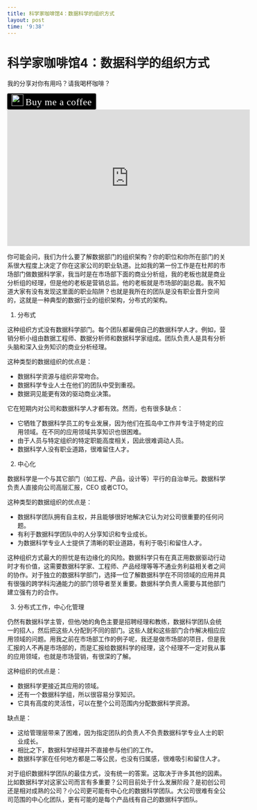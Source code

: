 ```yaml
---
title: 科学家咖啡馆4：数据科学的组织方式
layout: post
time: '9:38'
---
```


# 科学家咖啡馆4：数据科学的组织方式

我的分享对你有用吗？请我喝杯咖啡？

<style>.bmc-button img{width: 27px !important;margin-bottom: 1px !important;box-shadow: none !important;border: none !important;vertical-align: middle !important;}.bmc-button{line-height: 36px !important;height:37px !important;text-decoration: none !important;display:inline-flex !important;color:#ffffff !important;background-color:#000000 !important;border-radius: 3px !important;border: 1px solid transparent !important;padding: 1px 9px !important;font-size: 22px !important;letter-spacing: 0.6px !important;box-shadow: 0px 1px 2px rgba(190, 190, 190, 0.5) !important;-webkit-box-shadow: 0px 1px 2px 2px rgba(190, 190, 190, 0.5) !important;margin: 0 auto !important;font-family:'Cookie', cursive !important;-webkit-box-sizing: border-box !important;box-sizing: border-box !important;-o-transition: 0.3s all linear !important;-webkit-transition: 0.3s all linear !important;-moz-transition: 0.3s all linear !important;-ms-transition: 0.3s all linear !important;transition: 0.3s all linear !important;}.bmc-button:hover, .bmc-button:active, .bmc-button:focus {-webkit-box-shadow: 0px 1px 2px 2px rgba(190, 190, 190, 0.5) !important;text-decoration: none !important;box-shadow: 0px 1px 2px 2px rgba(190, 190, 190, 0.5) !important;opacity: 0.85 !important;color:#ffffff !important;}</style><link href="https://fonts.googleapis.com/css?family=Cookie" rel="stylesheet"><a class="bmc-button" target="_blank" href="https://www.buymeacoffee.com/scientistcafe"><img src="https://bmc-cdn.nyc3.digitaloceanspaces.com/BMC-button-images/BMC-btn-logo.svg" alt="Buy me a coffee"><span style="margin-left:5px">Buy me a coffee</span></a>

<center><iframe width="560" height="315" src="https://www.youtube.com/embed/m3COuEtxT-Q" title="YouTube video player" frameborder="0" allow="accelerometer; autoplay; clipboard-write; encrypted-media; gyroscope; picture-in-picture" allowfullscreen></iframe></center>

你可能会问，我们为什么要了解数据部门的组织架构？你的职位和你所在部门的关系很大程度上决定了你在这家公司的职业轨道。比如我的第一份工作是在杜邦的市场部门做数据科学家，我当时是在市场部下面的商业分析组，我的老板也就是商业分析组的经理，但是他的老板是营销总监。他的老板就是市场部的副总裁。我不知道大家有没有发现这里面的职业陷阱？也就是我所在的团队是没有职业晋升空间的，这就是一种典型的数据行业的组织架构，分布式的架构。

1) 分布式

这种组织方式没有数据科学部门。每个团队都雇佣自己的数据科学人才。例如，营销分析小组由数据工程师、数据分析师和数据科学家组成。团队负责人是具有分析头脑和深入业务知识的商业分析经理。

这种类型的数据组织的优点是：

- 数据科学资源与组织非常吻合。
- 数据科学专业人士在他们的团队中受到重视。
- 数据洞见能更有效的驱动商业决策。

它在短期内对公司和数据科学人才都有效。然而，也有很多缺点：

- 它牺牲了数据科学员工的专业发展，因为他们在孤岛中工作并专注于特定的应用领域。在不同的应用领域共享知识也很困难。
- 由于人员与特定组织的特定职能高度相关，因此很难调动人员。
- 数据科学人没有职业道路，很难留住人才。

2) 中心化

数据科学是一个与其它部门（如工程、产品，设计等）平行的自治单元。数据科学负责人直接向公司高层汇报，CEO 或者CTO。

这种类型的数据组织的优点是：

- 数据科学团队拥有自主权，并且能够很好地解决它认为对公司很重要的任何问题。
- 有利于数据科学团队中的人分享知识和专业成长。
- 为数据科学专业人士提供了清晰的职业道路，有利于吸引和留住人才。

这种组织方式最大的担忧是有边缘化的风险。数据科学只有在真正用数据驱动行动时才有价值，这需要数据科学家、工程师、产品经理等等不通业务利益相关者之间的协作。对于独立的数据科学部门，选择一位了解数据科学在不同领域的应用并具有很强的跨学科沟通能力的部门领导者至关重要。数据科学负责人需要与其他部门建立强有力的合作。

3) 分布式工作，中心化管理

仍然有数据科学主管，但他/她的角色主要是招聘经理和教练，数据科学团队会统一的招人，然后把这些人分配到不同的部门。这些人就和这些部门合作解决相应应用领域的问题。用我之前在市场部工作的例子呢，我还是做市场部的项目，但是我汇报的人不再是市场部的，而是汇报给数据科学的经理，这个经理不一定对我从事的应用领域，也就是市场营销，有很深的了解。

这种组织的优点是：

- 数据科学更接近其应用的领域。
- 还有一个数据科学组，所以很容易分享知识。
- 它具有高度的灵活性，可以在整个公司范围内分配数据科学资源。

缺点是：

- 这给管理层带来了困难，因为指定团队的负责人不负责数据科学专业人士的职业成长。
- 相比之下，数据科学经理并不直接参与他们的工作。
- 数据科学家在任何地方都是二等公民，也没有归属感，很难吸引和留住人才。

对于组织数据科学团队的最佳方式，没有统一的答案。这取决于许多其他的因素。比如数据科学对这家公司而言有多重要？公司目前处于什么发展阶段？是初创公司还是相对成熟的公司？小公司更可能有中心化的数据科学团队。大公司很难有全公司范围的中心化团队，更有可能的是每个产品线有自己的数据科学团队。